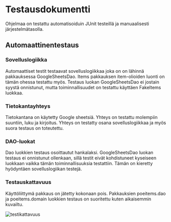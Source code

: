 # Testausdokumentti

Ohjelmaa on testattu automatisoiduin JUnit testeillä ja manuaalisesti järjestelmätasolla.

## Automaattinentestaus

### Sovelluslogiikka

Automaattiset testit testaavat sovelluslogiikkaa joka on on lähinnä pakkauksessa GoogleSheetsDao. Items pakkauksen item-olioiden luonti on tämän ohessa testattu myös. Testaus luokan GoogleSheetsDao ei jostain syystä onnistunut, mutta toiminnallisuudet on testattu käyttäen FakeItems luokkaa.

### Tietokantayhteys

Tietokantana on käytetty Google sheetsiä. Yhteys on testattu molempiin suuntiin, luku ja kirjoitus. Yhteys on testatty osana sovelluslogiikkaa ja myös suora testaus on toteutettu.

### DAO-luokat

Dao luokkien testaus osoittautut hankalaksi. GoogleSheetsDao luokan testaus ei onnistunut ollenkaan, sillä testit eivät kohdistuneet kyseiseen luokkaan vaikka tämän toiminnallisuuksia testattiin. Tämän on kieretty hyödyntäen sovelluslogiikan testejä.


### Testauskattavuus

Käyttöliittymä pakkaus on jätetty kokonaan pois. Pakkauksien poeitems.dao ja poeitems.domain luokkien testaus on suoritettu kuten aikaisemmin kuvailtu. 

![testikattavuus]()
